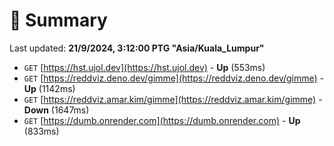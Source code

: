 # 📖 Summary
Last updated: **21/9/2024, 3:12:00 PTG "Asia/Kuala_Lumpur"**

- `GET` [https://hst.ujol.dev](https://hst.ujol.dev) - **Up** (553ms)
- `GET` [https://reddviz.deno.dev/gimme](https://reddviz.deno.dev/gimme) - **Up** (1142ms)
- `GET` [https://reddviz.amar.kim/gimme](https://reddviz.amar.kim/gimme) - **Down** (1647ms)
- `GET` [https://dumb.onrender.com](https://dumb.onrender.com) - **Up** (833ms)
